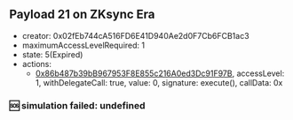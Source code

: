 ## Payload 21 on ZKsync Era

- creator: 0x02fEb744cA516FD6E41D940Ae2d0F7Cb6FCB1ac3
- maximumAccessLevelRequired: 1
- state: 5(Expired)
- actions:
  - [0x86b487b39bB967953F8E855c216A0ed3Dc91F97B](https://era.zksync.network//tx/0x86b487b39bB967953F8E855c216A0ed3Dc91F97B), accessLevel: 1, withDelegateCall: true, value: 0, signature: execute(), callData: 0x

### :sos: simulation failed: undefined
